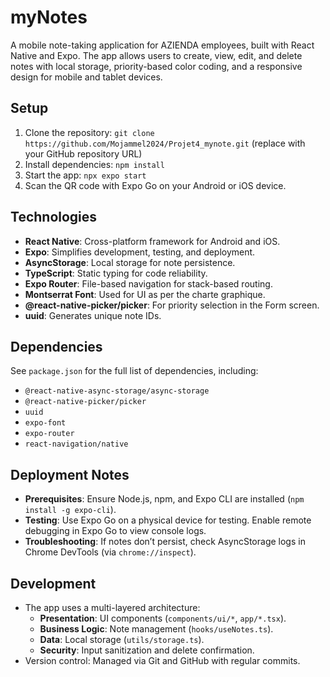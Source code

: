 # myNotes

A mobile note-taking application for AZIENDA employees, built with React Native and Expo. The app allows users to create, view, edit, and delete notes with local storage, priority-based color coding, and a responsive design for mobile and tablet devices.

## Setup
1. Clone the repository: `git clone https://github.com/Mojammel2024/Projet4_mynote.git` (replace with your GitHub repository URL)
2. Install dependencies: `npm install`
3. Start the app: `npx expo start`
4. Scan the QR code with Expo Go on your Android or iOS device.

## Technologies
- **React Native**: Cross-platform framework for Android and iOS.
- **Expo**: Simplifies development, testing, and deployment.
- **AsyncStorage**: Local storage for note persistence.
- **TypeScript**: Static typing for code reliability.
- **Expo Router**: File-based navigation for stack-based routing.
- **Montserrat Font**: Used for UI as per the charte graphique.
- **@react-native-picker/picker**: For priority selection in the Form screen.
- **uuid**: Generates unique note IDs.

## Dependencies
See `package.json` for the full list of dependencies, including:
- `@react-native-async-storage/async-storage`
- `@react-native-picker/picker`
- `uuid`
- `expo-font`
- `expo-router`
- `react-navigation/native`


## Deployment Notes
- **Prerequisites**: Ensure Node.js, npm, and Expo CLI are installed (`npm install -g expo-cli`).
- **Testing**: Use Expo Go on a physical device for testing. Enable remote debugging in Expo Go to view console logs.
- **Troubleshooting**: If notes don’t persist, check AsyncStorage logs in Chrome DevTools (via `chrome://inspect`).

## Development
- The app uses a multi-layered architecture:
  - **Presentation**: UI components (`components/ui/*`, `app/*.tsx`).
  - **Business Logic**: Note management (`hooks/useNotes.ts`).
  - **Data**: Local storage (`utils/storage.ts`).
  - **Security**: Input sanitization and delete confirmation.
- Version control: Managed via Git and GitHub with regular commits.
